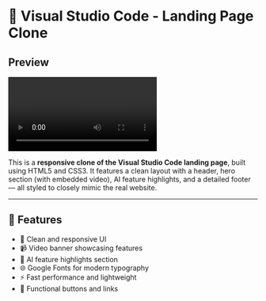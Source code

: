 # 🔵 Visual Studio Code - Landing Page Clone

## Preview
![Preview of VS Code Clone](preview.webm)

This is a **responsive clone of the Visual Studio Code landing page**, built using HTML5 and CSS3. It features a clean layout with a header, hero section (with embedded video), AI feature highlights, and a detailed footer — all styled to closely mimic the real website.

---

## 🚀 Features

- 🎯 Clean and responsive UI
- 📹 Video banner showcasing features
- 🧠 AI feature highlights section
- 🌐 Google Fonts for modern typography
- ⚡ Fast performance and lightweight
- 🔗 Functional buttons and links
